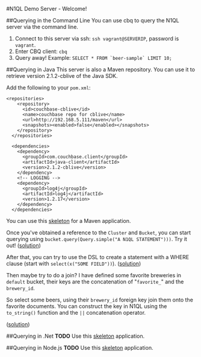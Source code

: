 #N1QL Demo Server - Welcome!

##Querying in the Command Line
You can use cbq to query the N1QL server via the command line.

 1. Connect to this server via ssh: `ssh vagrant@SERVERIP`, password is `vagrant`.
 2. Enter CBQ client: `cbq`
 3. Query away! Example: ```SELECT * FROM `beer-sample` LIMIT 10;```
 
##Querying in Java
This server is also a Maven repository. You can use it to retrieve version 2.1.2-cblive of the Java SDK.

Add the following to your `pom.xml`:

```
<repositories>
    <repository>
      <id>couchbase-cblive</id>
      <name>couchbase repo for cblive</name>
      <url>http://192.168.5.111/maven</url>
      <snapshots><enabled>false</enabled></snapshots>
    </repository>
  </repositories>

  <dependencies>
    <dependency>
      <groupId>com.couchbase.client</groupId>
      <artifactId>java-client</artifactId>
      <version>2.1.2-cblive</version>
    </dependency>
    <!-- LOGGING -->
    <dependency>
      <groupId>log4j</groupId>
      <artifactId>log4j</artifactId>
      <version>1.2.17</version>
    </dependency>
  </dependencies>
```

You can use this [skeleton](sources/javaSkeleton.zip) for a Maven application.

Once you've obtained a reference to the `Cluster` and `Bucket`, you can start querying using `bucket.query(Query.simple("A N1QL STATEMENT")))`. Try it out! ([solution](solJavaSimple.html))

After that, you can try to use the DSL to create a statement with a WHERE clause (start with `select(x("SOME FIELD"))`). ([solution](solJavaPredicate.html))

Then maybe try to do a join? I have defined some favorite breweries in `default` bucket, their keys are the concatenation of "`favorite_`" and the `brewery_id`. 

So select some beers, using their `brewery_id` foreign key join them onto the favorite documents. You can construct the key in N1QL using the `to_string()` function and the `||` concatenation operator.

([solution](solJavaJoin.html))

##Querying in .Net
**TODO**
Use this [skeleton](sources/netSkeleton.zip) application.

##Querying in Node.js
**TODO**
Use this [skeleton](sources/nodeSkeleton.zip) application.